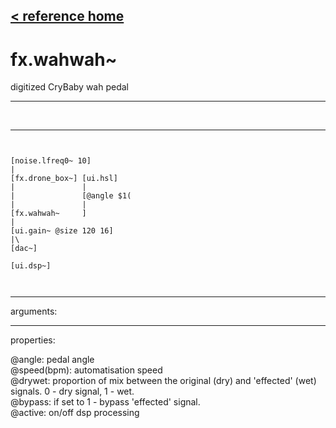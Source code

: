 [< reference home](ceammc_lib.html)
---

# fx.wahwah~


digitized CryBaby wah pedal

---

<br>


---


```


[noise.lfreq0~ 10]
|
[fx.drone_box~] [ui.hsl]
|               |
|               [@angle $1(
|               |
[fx.wahwah~     ]
|
[ui.gain~ @size 120 16]
|\
[dac~]

[ui.dsp~]

            
```

---
arguments:


---
properties:

@angle: pedal
            angle<br>
@speed(bpm): automatisation speed<br>
@drywet: proportion
            of mix between the original (dry) and &#39;effected&#39; (wet) signals. 0 - dry signal, 1 -
            wet.<br>
@bypass: if set to 1 - bypass
            &#39;effected&#39; signal.<br>
@active: on/off dsp
            processing<br>

